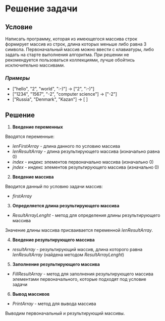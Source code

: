 # Решение задачи

## Условие 
Написать программу, которая из имеющегося массива строк формирует массив из строк, длина которых меньше либо равна 3 символа. Первоначальный массив можно ввести с клавиатуры, либо задать на старте выполнения алгоритма. При решении не рекомендуется пользоваться коллекциями, лучше обойтись исключительно массивами.

### _Примеры_ 
- ["hello", "2", "world", ":-)"] -> ["2", ":-)"]
- ["1234", "1567", "-2", "computer science"] -> ["-2"]
- ["Russia", "Denmark", "Kazan"] -> [ ]

## Решение
1. __Введение переменных__

Вводятся переменные:

- *lenFirstArray* - длина данного по условию массива
- *lenResultArray* - длина результирующего массива (изначально равна 0)
- *index* - индекс элементов первоначально массива (изначально 0)
- *jndex* - индекс элементов результирующего массива (изначально 0)

2. __Введение массива__

Вводится данный по условию задачи массив:

- *firstArray*

3. __Определяется длина результирующего массива__

- *ResultArrayLenght* - метод для определения длины результирующего массива

Значение длины массива присваивается переменной *lenResultArray*.

4. __Введение результирующего массива__

- *resultArray* - результирующий массив, длина которого равна *lenResultArray* (найдена методом *ResultArrayLenght*)

5. __Заполнение результирующего массива__

- *FillResultArray* - метод для заполнения результирующего массива элементами первоначального, которые подходят под условие задачи

6. __Вывод массивов__

- *PrintArray* - метод для вывода массива

Выводим первоначальный и результирующий массивы.
